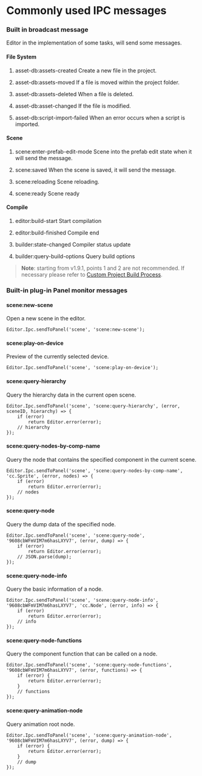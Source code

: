 # Commonly used IPC messages

### Built in broadcast message

Editor in the implementation of some tasks, will send some messages.

#### File System

1. asset-db:assets-created
Create a new file in the project.

2. asset-db:assets-moved
If a file is moved within the project folder.

3. asset-db:assets-deleted
When a file is deleted.

4. asset-db:asset-changed
If the file is modified.

5. asset-db:script-import-failed
When an error occurs when a script is imported.

#### Scene

1. scene:enter-prefab-edit-mode
Scene into the prefab edit state when it will send the message.

2. scene:saved
When the scene is saved, it will send the message.

3. scene:reloading
Scene reloading.

4. scene:ready
Scene ready

#### Compile

1. editor:build-start
Start compilation

2. editor:build-finished
Compile end

3. builder:state-changed
Compiler status update

4. builder:query-build-options
Query build options

> **Note**: starting from v1.9.1, points 1 and 2 are not recommended. If necessary please refer to [Custom Project Build Process](../../publish/custom-project-build-template.md).

### Built-in plug-in Panel monitor messages

#### scene:new-scene

Open a new scene in the editor.
```javacript
Editor.Ipc.sendToPanel('scene', 'scene:new-scene');
```

#### scene:play-on-device

Preview of the currently selected device.
```javacript
Editor.Ipc.sendToPanel('scene', 'scene:play-on-device');
```

#### scene:query-hierarchy

Query the hierarchy data in the current open scene.
```javacript
Editor.Ipc.sendToPanel('scene', 'scene:query-hierarchy', (error, sceneID, hierarchy) => {
    if (error)
        return Editor.error(error);
    // hierarchy
});
```

#### scene:query-nodes-by-comp-name

Query the node that contains the specified component in the current scene.
```javacript
Editor.Ipc.sendToPanel('scene', 'scene:query-nodes-by-comp-name', 'cc.Sprite', (error, nodes) => {
    if (error)
        return Editor.error(error);
    // nodes
});
```

#### scene:query-node

Query the dump data of the specified node.
```javacript
Editor.Ipc.sendToPanel('scene', 'scene:query-node', '9608cbWFmVIM7m6hasLXYV7', (error, dump) => {
    if (error)
        return Editor.error(error);
    // JSON.parse(dump);
});
```

#### scene:query-node-info

Query the basic information of a node.
```javacript
Editor.Ipc.sendToPanel('scene', 'scene:query-node-info', '9608cbWFmVIM7m6hasLXYV7', 'cc.Node', (error, info) => {
    if (error)
        return Editor.error(error);
    // info
});
```

#### scene:query-node-functions

Query the component function that can be called on a node.
```javacript
Editor.Ipc.sendToPanel('scene', 'scene:query-node-functions', '9608cbWFmVIM7m6hasLXYV7', (error, functions) => {
    if (error) {
        return Editor.error(error);
    }
    // functions
});
```

#### scene:query-animation-node

Query animation root node.
```javacript
Editor.Ipc.sendToPanel('scene', 'scene:query-animation-node', '9608cbWFmVIM7m6hasLXYV7', (error, dump) => {
    if (error) {
        return Editor.error(error);
    }
    // dump
});
```
